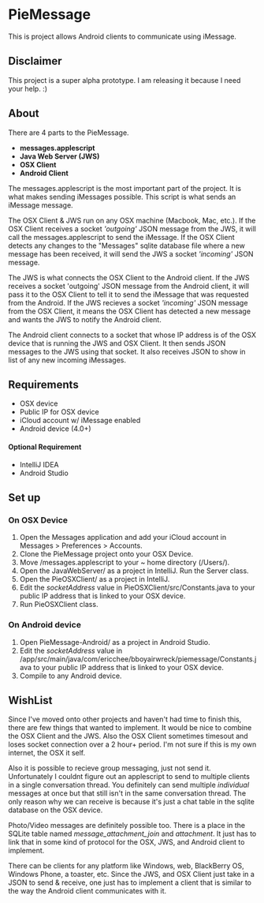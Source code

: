 # PieMessage
This is project allows Android clients to communicate using iMessage.


## Disclaimer
This project is a super alpha prototype. I am releasing it because I need your help. :)

## About

There are 4 parts to the PieMessage.
- **messages.applescript**
- **Java Web Server (JWS)**
- **OSX Client**
- **Android Client**

The messages.applescript is the most important part of the project. It is what makes sending iMessages possible. This script is what sends an iMessage message.

The OSX Client & JWS run on any OSX machine (Macbook, Mac, etc.).
If the OSX Client receives a socket *'outgoing'* JSON message from the JWS, it will call the messages.applescript to send the iMessage. If the OSX Client detects any changes to the "Messages" sqlite database file where a new message has been received, it will send the JWS a socket *'incoming'* JSON message.

The JWS is what connects the OSX Client to the Android client. If the JWS receives a socket 'outgoing' JSON message from the Android client, it will pass it to the OSX Client to tell it to send the iMessage that was requested from the Android. If the JWS recieves a socket *'incoming'* JSON message from the OSX Client, it means the OSX Client has detected a new message and wants the JWS to notify the Android client.

The Android client connects to a socket that whose IP address is of the OSX device that is running the JWS and OSX Client. It then sends JSON messages to the JWS using that socket. It also receives JSON to show in list of any new incoming iMessages.

## Requirements
- OSX device
- Public IP for OSX device
- iCloud account w/ iMessage enabled
- Android device (4.0+)

#### Optional Requirement
- IntelliJ IDEA
- Android Studio

## Set up
### On OSX Device
1. Open the Messages application and add your iCloud account in Messages > Preferences > Accounts.
2. Clone the PieMessage project onto your OSX Device.
3. Move /messages.applescript to your ~ home directory (/Users/<username>).
4. Open the JavaWebServer/ as a project in IntelliJ. Run the Server class.
5. Open the PieOSXClient/ as a project in IntelliJ.
6. Edit the *socketAddress* value in PieOSXClient/src/Constants.java to your public IP address that is linked to your OSX device.
7. Run PieOSXClient class.

### On Android device
1. Open PieMessage-Android/ as a project in Android Studio.
2. Edit the *socketAddress* value in /app/src/main/java/com/ericchee/bboyairwreck/piemessage/Constants.java to your public IP address that is linked to your OSX device.
3. Compile to any Android device.

## WishList
Since I've moved onto other projects and haven't had time to finish this, there are few things that wanted to implement. It would be nice to combine the OSX Client and the JWS. Also the OSX Client sometimes timesout and loses socket connection over a 2 hour+ period. I'm not sure if this is my own internet, the OSX it self.

Also it is possible to recieve group messaging, just not send it. Unfortunately I couldnt figure out an applescript to send to multiple clients in a single conversation thread. You definitely can send multiple *individual* messages at once but that still isn't in the same conversation thread. The only reason why we can receive is because it's just a chat table in the sqlite database on the OSX device.

Photo/Video messages are definitely possible too. There is a place in the SQLite table named *message_attachment_join* and *attachment*. It just has to link that in some kind of protocol for the OSX, JWS, and Android client to implement.

There can be clients for any platform like Windows, web, BlackBerry OS, Windows Phone, a toaster, etc. Since the JWS, and OSX Client just take in a JSON to send & receive, one just has to implement a client that is similar to the way the Android client communicates with it.





